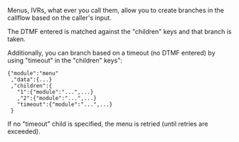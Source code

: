 

Menus, IVRs, what ever you call them, allow you to create branches in the callflow based on the caller's input.

The DTMF entered is matched against the "children" keys and that branch is taken.

Additionally, you can branch based on a timeout (no DTMF entered) by using "timeout" in the "children" keys":

    {"module":"menu"
     ,"data":{...}
     ,"children":{
       "1":{"module":"...",...}
       ,"2":{"module":"...",...}
       "timeout":{"module":"...",...}
     }

If no "timeout" child is specified, the menu is retried (until retries are exceeded).
